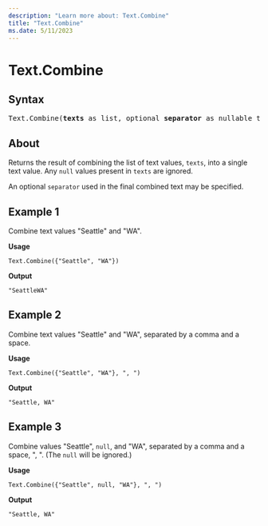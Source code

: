 ```yaml
---
description: "Learn more about: Text.Combine"
title: "Text.Combine"
ms.date: 5/11/2023
---
```

# Text.Combine

## Syntax

<pre>
Text.Combine(<b>texts</b> as list, optional <b>separator</b> as nullable text) as text
</pre>
  
## About

Returns the result of combining the list of text values, `texts`, into a single text value. Any `null` values present in `texts` are ignored.

An optional `separator` used in the final combined text may be specified.

## Example 1

Combine text values "Seattle" and "WA".

**Usage**

```powerquery-m
Text.Combine({"Seattle", "WA"})
```

**Output**

`"SeattleWA"`

## Example 2

Combine text values "Seattle" and "WA", separated by a comma and a space.

**Usage**

```powerquery-m
Text.Combine({"Seattle", "WA"}, ", ")
```

**Output**

`"Seattle, WA"`

## Example 3

Combine values "Seattle", `null`, and "WA", separated by a comma and a space, ", ". (The `null` will be ignored.)

**Usage**

```powerquery-m
Text.Combine({"Seattle", null, "WA"}, ", ")
```

**Output**

`"Seattle, WA"`
